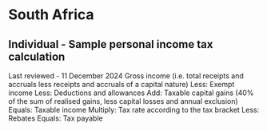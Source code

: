 # South Africa
## Individual - Sample personal income tax calculation
Last reviewed - 11 December 2024
Gross income (i.e. total receipts and accruals less receipts and accruals of a capital nature)
Less: Exempt income
Less: Deductions and allowances
Add: Taxable capital gains (40% of the sum of realised gains, less capital losses and annual exclusion)
Equals: Taxable income
Multiply: Tax rate according to the tax bracket
Less: Rebates
Equals: Tax payable
